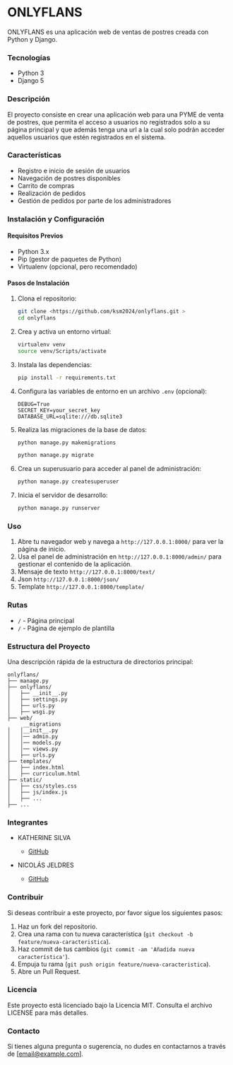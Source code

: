 # ONLYFLANS

ONLYFLANS es una aplicación web de ventas de postres creada con Python y Django.


### Tecnologías

- Python 3
- Django 5

### Descripción

El proyecto consiste en crear una aplicación web para una PYME de venta de postres, que permita el acceso a usuarios no registrados solo a su página principal y que además tenga una url a la cual solo podrán acceder aquellos usuarios que
estén registrados en el sistema.

### Características

- Registro e inicio de sesión de usuarios
- Navegación de postres disponibles
- Carrito de compras
- Realización de pedidos
- Gestión de pedidos por parte de los administradores

### Instalación y Configuración

#### Requisitos Previos

- Python 3.x
- Pip (gestor de paquetes de Python)
- Virtualenv (opcional, pero recomendado)

#### Pasos de Instalación

1. Clona el repositorio:

   ```bash
   git clone <https://github.com/ksm2024/onlyflans.git >
   cd onlyflans
   ```

2. Crea y activa un entorno virtual:

   ```bash
   virtualenv venv
   source venv/Scripts/activate
   ```

3. Instala las dependencias:

   ```bash
   pip install -r requirements.txt
   ```

4. Configura las variables de entorno en un archivo `.env` (opcional):

   ```env
   DEBUG=True
   SECRET_KEY=your_secret_key
   DATABASE_URL=sqlite:///db.sqlite3
   ```

5. Realiza las migraciones de la base de datos:

   ```bash
   python manage.py makemigrations
   ```

   ```bash
   python manage.py migrate
   ```

6. Crea un superusuario para acceder al panel de administración:

   ```bash
   python manage.py createsuperuser
   ```

7. Inicia el servidor de desarrollo:
   ```bash
   python manage.py runserver

### Uso

1. Abre tu navegador web y navega a `http://127.0.0.1:8000/` para ver la página de inicio.
2. Usa el panel de administración en `http://127.0.0.1:8000/admin/` para gestionar el contenido de la aplicación.
3. Mensaje de texto `http://127.0.0.1:8000/text/`
4. Json `http://127.0.0.1:8000/json/`
5. Template `http://127.0.0.1:8000/template/`

### Rutas

- `/` - Página principal
- `/` - Página de ejemplo de plantilla

### Estructura del Proyecto

Una descripción rápida de la estructura de directorios principal:

```plaintext
onlyflans/
├── manage.py
├── onlyflans/
│   ├── __init__.py
│   ├── settings.py
│   ├── urls.py
│   ├── wsgi.py
├── web/
     __migrations
│   │__init__.py
│   │── admin.py
│   │── models.py
│   │── views.py
│   ├── urls.py
├── templates/
│   ├── index.html
│   ├── curriculum.html
├── static/
│   ├── css/styles.css
│   ├── js/index.js
│   ├── ...
├── ...
```

### Integrantes

- KATHERINE SILVA
    - [GitHub](<https://github.com/ksm2024/onlyflans.git>)

- NICOLÁS JELDRES   
    - [GitHub](<https://github.com/ksm2024/onlyflans.git>)

 
### Contribuir

Si deseas contribuir a este proyecto, por favor sigue los siguientes pasos:

1. Haz un fork del repositorio.
2. Crea una rama con tu nueva característica (`git checkout -b feature/nueva-caracteristica`).
3. Haz commit de tus cambios (`git commit -am 'Añadida nueva característica'`).
4. Empuja tu rama (`git push origin feature/nueva-caracteristica`).
5. Abre un Pull Request.

### Licencia

Este proyecto está licenciado bajo la Licencia MIT. Consulta el archivo LICENSE para más detalles.

### Contacto

Si tienes alguna pregunta o sugerencia, no dudes en contactarnos a través de [email@example.com].



